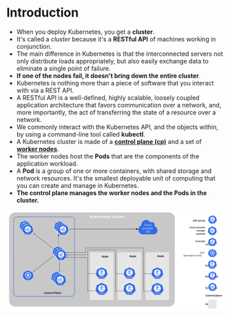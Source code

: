 # Introduction

- When you deploy Kubernetes, you get a **cluster**.
- It's called a *cluster* because it's a **RESTful API** of machines working in conjunction.
- The main difference in Kubernetes is that the interconnected servers not only distribute loads appropriately, but also easily exchange data to eliminate a single point of failure.
- **If one of the nodes fail, it doesn't bring down the entire cluster**.
- Kubernetes is nothing more than a piece of software that you interact with via a REST API.
- A RESTful API is a well-defined, highly scalable, loosely coupled application architecture that favors communication over a network, and, more importantly, the act of transferring the state of a resource over a network.
- We commonly interact with the Kubernetes API, and the objects within, by using a command-line tool called **kubectl**.
- A Kubernetes cluster is made of a [**control plane (cp)**](/Architecture_Installation_and_Configuration/Notes/The_control_plane.md) and a set of [**worker nodes**](/Architecture_Installation_and_Configuration/Notes/The_worker_node.md).
- The worker nodes host the **Pods** that are the components of the application workload.
- A **Pod** is a group of one or more containers, with shared storage and network resources. It's the smallest deployable unit of computing that you can create and manage in Kubernetes.
- **The control plane manages the worker nodes and the Pods in the cluster.**

![Components](/media/components-of-kubernetes.svg)
